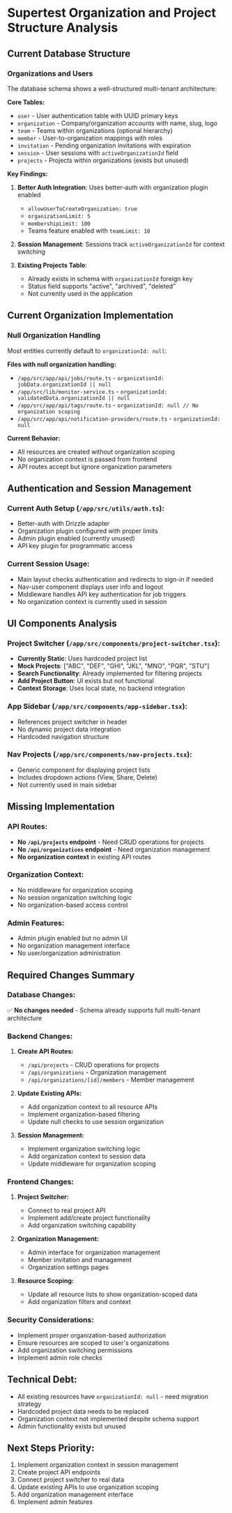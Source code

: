 # Supertest Organization and Project Structure Analysis

## Current Database Structure

### Organizations and Users
The database schema shows a well-structured multi-tenant architecture:

**Core Tables:**
- `user` - User authentication table with UUID primary keys
- `organization` - Company/organization accounts with name, slug, logo
- `team` - Teams within organizations (optional hierarchy)
- `member` - User-to-organization mappings with roles
- `invitation` - Pending organization invitations with expiration
- `session` - User sessions with `activeOrganizationId` field
- `projects` - Projects within organizations (exists but unused)

**Key Findings:**
1. **Better Auth Integration**: Uses better-auth with organization plugin enabled
   - `allowUserToCreateOrganization: true` 
   - `organizationLimit: 5`
   - `membershipLimit: 100`
   - Teams feature enabled with `teamLimit: 10`

2. **Session Management**: Sessions track `activeOrganizationId` for context switching

3. **Existing Projects Table**: 
   - Already exists in schema with `organizationId` foreign key
   - Status field supports "active", "archived", "deleted"
   - Not currently used in the application

## Current Organization Implementation

### Null Organization Handling
Most entities currently default to `organizationId: null`:

**Files with null organization handling:**
- `/app/src/app/api/jobs/route.ts` - `organizationId: jobData.organizationId || null`
- `/app/src/lib/monitor-service.ts` - `organizationId: validatedData.organizationId || null`
- `/app/src/app/api/tags/route.ts` - `organizationId: null // No organization scoping`
- `/app/src/app/api/notification-providers/route.ts` - `organizationId: null`

**Current Behavior:**
- All resources are created without organization scoping
- No organization context is passed from frontend
- API routes accept but ignore organization parameters

## Authentication and Session Management

### Current Auth Setup (`/app/src/utils/auth.ts`):
- Better-auth with Drizzle adapter
- Organization plugin configured with proper limits
- Admin plugin enabled (currently unused)
- API key plugin for programmatic access

### Current Session Usage:
- Main layout checks authentication and redirects to sign-in if needed
- Nav-user component displays user info and logout
- Middleware handles API key authentication for job triggers
- No organization context is currently used in session

## UI Components Analysis

### Project Switcher (`/app/src/components/project-switcher.tsx`):
- **Currently Static**: Uses hardcoded project list
- **Mock Projects**: ["ABC", "DEF", "GHI", "JKL", "MNO", "PQR", "STU"]
- **Search Functionality**: Already implemented for filtering projects
- **Add Project Button**: UI exists but not functional
- **Context Storage**: Uses local state, no backend integration

### App Sidebar (`/app/src/components/app-sidebar.tsx`):
- References project switcher in header
- No dynamic project data integration
- Hardcoded navigation structure

### Nav Projects (`/app/src/components/nav-projects.tsx`):
- Generic component for displaying project lists
- Includes dropdown actions (View, Share, Delete)
- Not currently used in main sidebar

## Missing Implementation

### API Routes:
- **No `/api/projects` endpoint** - Need CRUD operations for projects
- **No `/api/organizations` endpoint** - Need organization management
- **No organization context** in existing API routes

### Organization Context:
- No middleware for organization scoping
- No session organization switching logic
- No organization-based access control

### Admin Features:
- Admin plugin enabled but no admin UI
- No organization management interface
- No user/organization administration

## Required Changes Summary

### Database Changes:
✅ **No changes needed** - Schema already supports full multi-tenant architecture

### Backend Changes:
1. **Create API Routes:**
   - `/api/projects` - CRUD operations for projects
   - `/api/organizations` - Organization management
   - `/api/organizations/[id]/members` - Member management

2. **Update Existing APIs:**
   - Add organization context to all resource APIs
   - Implement organization-based filtering
   - Update null checks to use session organization

3. **Session Management:**
   - Implement organization switching logic
   - Add organization context to session data
   - Update middleware for organization scoping

### Frontend Changes:
1. **Project Switcher:**
   - Connect to real project API
   - Implement add/create project functionality
   - Add organization switching capability

2. **Organization Management:**
   - Admin interface for organization management
   - Member invitation and management
   - Organization settings pages

3. **Resource Scoping:**
   - Update all resource lists to show organization-scoped data
   - Add organization filters and context

### Security Considerations:
- Implement proper organization-based authorization
- Ensure resources are scoped to user's organizations
- Add organization switching permissions
- Implement admin role checks

## Technical Debt:
- All existing resources have `organizationId: null` - need migration strategy
- Hardcoded project data needs to be replaced
- Organization context not implemented despite schema support
- Admin functionality exists but unused

## Next Steps Priority:
1. Implement organization context in session management
2. Create project API endpoints  
3. Connect project switcher to real data
4. Update existing APIs to use organization scoping
5. Add organization management interface
6. Implement admin features